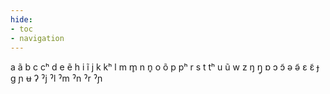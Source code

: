 ```yaml
---
hide:
- toc
- navigation
---
```

a
ã
b
c
cʰ
d
e
ẽ
h
i
ĩ
j
k
kʰ
l
m
m̥
n
n̥
o
õ
p
pʰ
r
s
t
tʰ
u
ũ
w
z
ŋ
ŋ̥
ɒ
ɔ
ɔ̃
ə
ə̃
ɛ
ɛ̃
ɟ
ɡ
ɲ
ʉ
ʔ
ˀj
ˀl
ˀm
ˀn
ˀr
ˀɲ
